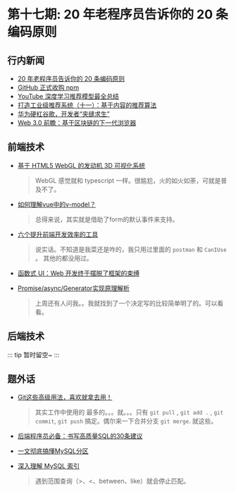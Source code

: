 # 第十七期: 20 年老程序员告诉你的 20 条编码原则

## 行内新闻

- [20 年老程序员告诉你的 20 条编码原则](https://www.infoq.cn/article/VEgR7xkNIYUsSWP9Ohc3)
- [GitHub 正式收购 npm](https://www.infoq.cn/article/oafbML7W8yeBRyT7dl61)
- [YouTube 深度学习推荐模型最全总结](https://www.infoq.cn/article/cNMhcg31lS26TjNURxF0)
- [打造工业级推荐系统（十一）：基于内容的推荐算法](https://www.infoq.cn/article/4X0Qa4cc4ec2ihOpYIEw)
- [华为硬杠谷歌，开发者“夹缝求生”](https://www.infoq.cn/article/laOW9YC56Bmc8AdHBgQ3)
- [Web 3.0 前瞻：基于区块链的下一代浏览器](https://www.infoq.cn/article/8al0rHjvSItXK6Khg6wR)

## 前端技术

- [基于 HTML5 WebGL 的发动机 3D 可视化系统](https://segmentfault.com/a/1190000022064682)
    > WebGL 感觉就和 typescript 一样。很尴尬，火的如火如荼，可就是普及不了。

- [如何理解vue中的v-model？](https://segmentfault.com/a/1190000022064240)
    > 总得来说，其实就是借助了form的默认事件来支持。

- [六个提升前端开发效率的工具](https://www.infoq.cn/article/LAtq1JpE5XNAvC2tx0uu)
    > 说实话。不知道是我菜还是咋的，我只用过里面的 `postman` 和 `CanIUse` 。 其他的都没用过。

- [函数式 UI：Web 开发终于摆脱了框架的束缚](https://www.infoq.cn/article/Mq07yGgEhhW7xASNfEsT)

- [Promise/async/Generator实现原理解析](https://juejin.im/post/5e3b9ae26fb9a07ca714a5cc)
    > 上周还有人问我。。我就找到了一个决定写的比较简单明了的。可以看看。

## 后端技术

::: tip
暂时留空~
:::

## 题外话

- [Git这些高级用法，喜欢就拿去用！](https://segmentfault.com/a/1190000022089114)
    > 其实工作中使用的 最多的。。。就。。。只有  `git pull` , `git add .` , `git commit`, `git push` 搞定。偶尔来一下合并分支 `git merge`. 就这些。

- [后端程序员必备：书写高质量SQL的30条建议](https://juejin.im/post/5e624d156fb9a07ca80ab6f2)
- [一文彻底搞懂MySQL分区](https://segmentfault.com/a/1190000022094776)
- [深入理解 MySQL 索引](https://www.infoq.cn/article/OJKWYykjoyc2YGB0Sj2c)
    > 遇到范围查询（>、<、between、like）就会停止匹配。
